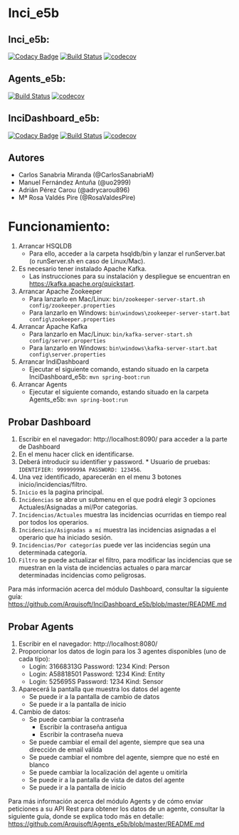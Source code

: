 # Inci_e5b

## Inci_e5b:
[![Codacy Badge](https://api.codacy.com/project/badge/Grade/2d1976960db9415892b85d741bb4a336)](https://www.codacy.com/app/jelabra/Inci_e5b?utm_source=github.com&amp;utm_medium=referral&amp;utm_content=Arquisoft/Inci_e5b&amp;utm_campaign=Badge_Grade)
[![Build Status](https://travis-ci.org/Arquisoft/Inci_e5b.svg?branch=master)](https://travis-ci.org/Arquisoft/Inci_e5b)
[![codecov](https://codecov.io/gh/Arquisoft/Inci_e5b/branch/master/graph/badge.svg)](https://codecov.io/gh/Arquisoft/Inci_e5b)

## Agents_e5b:
[![Build Status](https://travis-ci.org/Arquisoft/Agents_e5b.svg?branch=master)](https://travis-ci.org/Arquisoft/Agents_e5b)
[![codecov](https://codecov.io/gh/Arquisoft/Agents_e5b/branch/master/graph/badge.svg)](https://codecov.io/gh/Arquisoft/Agents_e5b)

## InciDashboard_e5b:
[![Codacy Badge](https://api.codacy.com/project/badge/Grade/2d1976960db9415892b85d741bb4a336)](https://www.codacy.com/app/jelabra/InciDashboard_e5b?utm_source=github.com&amp;utm_medium=referral&amp;utm_content=Arquisoft/InciDashboard_e5b&amp;utm_campaign=Badge_Grade)
[![Build Status](https://travis-ci.org/Arquisoft/InciDashboard_e5b.svg?branch=master)](https://travis-ci.org/Arquisoft/InciDashboard_e5b)
[![codecov](https://codecov.io/gh/Arquisoft/InciDashboard_e5b/branch/master/graph/badge.svg)](https://codecov.io/gh/Arquisoft/InciDashboard_e5b)

## Autores
- Carlos Sanabria Miranda (@CarlosSanabriaM)
- Manuel Fernández Antuña (@uo2999)
- Adrián Pérez Carou (@adrycarou896)
- Mª Rosa Valdés Pire (@RosaValdesPire)

# Funcionamiento:

1. Arrancar HSQLDB
   * Para ello, acceder a la carpeta hsqldb/bin y lanzar el runServer.bat (o runServer.sh en caso de Linux/Mac).
2. Es necesario tener instalado Apache Kafka. 
   * Las instrucciones para su instalación y despliegue se encuentran en https://kafka.apache.org/quickstart.
2. Arrancar Apache Zookeeper
   * Para lanzarlo en Mac/Linux: ``bin/zookeeper-server-start.sh config/zookeeper.properties``
   * Para lanzarlo en Windows: ``bin\windows\zookeeper-server-start.bat config\zookeeper.properties``
3. Arrancar Apache Kafka
   * Para lanzarlo en Mac/Linux: ``bin/kafka-server-start.sh config/server.properties``
   * Para lanzarlo en Windows: ``bin\windows\kafka-server-start.bat config\server.properties``
4. Arrancar IndiDashboard
   * Ejecutar el siguiente comando, estando situado en la carpeta InciDashboard_e5b: ``mvn spring-boot:run``
5. Arrancar Agents
   * Ejecutar el siguiente comando, estando situado en la carpeta Agents_e5b: ``mvn spring-boot:run``

## Probar Dashboard
  1. Escribir en el navegador: http://localhost:8090/ para acceder a la parte de Dashboard
  2. En el menu hacer click en identificarse.
  3. Deberá introducir su identifier y password.
    * Usuario de pruebas: ``IDENTIFIER: 99999999A PASSWORD: 123456``.
  4. Una vez identificado, aparecerán en el menu 3 botones inicio/incidencias/filtro.
  5. ``Inicio`` es la pagina principal.
  6. ``Incidencias`` se abre un submenu en el que podrá elegir 3 opciones Actuales/Asignadas a mí/Por categorías.
  7. ``Incidencias/Actuales`` muestra las incidencias ocurridas en tiempo real por todos los operarios.
  8. ``Incidencias/Asignadas a mí`` muestra las incidencias asignadas a el operario que ha iniciado sesión.
  9. ``Incidencias/Por categorías`` puede ver las incidencias según una determinada categoría.
  10. ``Filtro`` se puede actualizar el filtro, para modificar las incidencias que se muestran en la vista de incidencias actuales o para marcar determinadas incidencias como peligrosas.

Para más información acerca del módulo Dashboard, consultar la siguiente guía: https://github.com/Arquisoft/InciDashboard_e5b/blob/master/README.md
  
## Probar Agents
  1. Escribir en el navegador: http://localhost:8080/
  2. Proporcionar los datos de login para los 3 agentes disponibles (uno de cada tipo):
     * Login: 31668313G  Password: 1234  Kind: Person
     * Login: A58818501  Password: 1234  Kind: Entity
     * Login: 525695S    Password: 1234  Kind: Sensor
  3. Aparecerá la pantalla que muestra los datos del agente
     * Se puede ir a la pantalla de cambio de datos
     * Se puede ir a la pantalla de inicio
  4. Cambio de datos:
     * Se puede cambiar la contraseña
       * Escribir la contraseña antigua
       * Escribir la contraseña nueva
     * Se puede cambiar el email del agente, siempre que sea una dirección de email válida 
     * Se puede cambiar el nombre del agente, siempre que no esté en blanco
     * Se puede cambiar la localización del agente u omitirla
     * Se puede ir a la pantalla de vista de datos del agente
     * Se puede ir a la pantalla de inicio

Para más información acerca del módulo Agents y de cómo enviar peticiones a su API Rest para obtener los datos de un agente, consultar la siguiente guía, donde se explica todo más en detalle: https://github.com/Arquisoft/Agents_e5b/blob/master/README.md 
